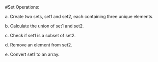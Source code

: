 #Set Operations:

a. Create two sets, set1 and set2, each containing three unique elements.

b. Calculate the union of set1 and set2.

c. Check if set1 is a subset of set2.

d. Remove an element from set2.

e. Convert set1 to an array.
